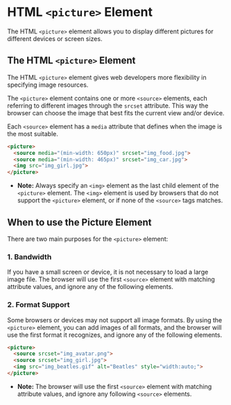 # HTML `<picture>` Element

The HTML `<picture>` element allows you to display different pictures for different devices or screen sizes.





## The HTML `<picture>` Element

The HTML `<picture>` element gives web developers more flexibility in specifying image resources.

The `<picture>` element contains one or more `<source>` elements, each referring to different images through the `srcset` attribute. This way the browser can choose the image that best fits the current view and/or device.

Each `<source>` element has a `media` attribute that defines when the image is the most suitable.

```html
<picture>
  <source media="(min-width: 650px)" srcset="img_food.jpg">
  <source media="(min-width: 465px)" srcset="img_car.jpg">
  <img src="img_girl.jpg">
</picture>
```

- **Note:** Always specify an `<img>` element as the last child element of the `<picture>` element. The `<img>` element is used by browsers that do not support the `<picture>` element, or if none of the `<source>` tags matches.





## When to use the Picture Element

There are two main purposes for the `<picture>` element:

### 1. Bandwidth

If you have a small screen or device, it is not necessary to load a large image file. The browser will use the first `<source>` element with matching attribute values, and ignore any of the following elements.

### 2. Format Support

Some browsers or devices may not support all image formats. By using the `<picture>` element, you can add images of all formats, and the browser will use the first format it recognizes, and ignore any of the following elements.

```html
<picture>
  <source srcset="img_avatar.png">
  <source srcset="img_girl.jpg">
  <img src="img_beatles.gif" alt="Beatles" style="width:auto;">
</picture>
```

- **Note:** The browser will use the first `<source>` element with matching attribute values, and ignore any following `<source>` elements.